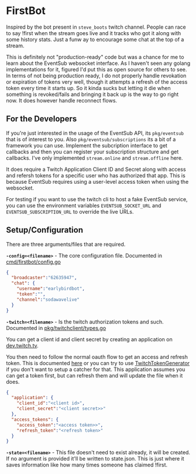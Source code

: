 # FirstBot

Inspired by the bot present in `steve_boots` twitch channel. People can race to say !first when the stream goes live and it tracks who got it along with some history stats. Just a funw ay to encourage some chat at the top of a stream.

This is definitely not "production-ready" code but was a chance for me to learn about the EventSub websocket interface. As I haven't seen any golang implementations for it, figured I'd put this as open source for others to see. In terms of not being production ready, I do not properly handle revokation or expiration of tokens very well, though it attempts a refresh of the access token every time it starts up. So it kinda sucks but letting it die when something is revoked/fails and bringing it back up is the way to go right now. It does however handle reconnect flows.


## For the Developers

If you're just interested in the usage of the EventSub API, its `pkg/eventsub` that is of interest to you. Also `pkg/eventsub/subscriptions` its a bit of a framework you can use. Implement the subcription interface to get callbacks and then you can register your subscription structure and get callbacks. I've only implemented `stream.online` and `stream.offline` here. 

It does require a Twitch Application Client ID and Secret along with access and refersh tokens for a specific user who has authorized that app. This is because EventSub requires using a user-level access token when using the websocket.

For testing if you want to use the twitch cli to host a fake EventSub service, you can use the environment variables `EVENTSUB_SOCKET_URL` and `EVENTSUB_SUBSCRIPTION_URL` to override the live URLs.

## Setup/Configuration

There are three arguments/files that are required.

**`-config=<filename>`** - The core configuration file. Documented in [cmd/firstbot/config.go](cmd/firstbot/config.go)

```json
{
  "broadcaster":"62635947",
  "chat": {
    "username":"earlybirdbot",
    "token":"",
    "channel":"sodawavelive"
  }
}
```

**`-twitch=<filename>`** - Is the twitch authorization tokens and such. Documented in [pkg/twitchclient/types.go](pkg/twitchclient/types.go)

You can get a client id and client secret by creating an application on [dev.twitch.tv](https://dev.twitch.tv/).

You then need to follow the normal oauth flow to get an access and refresh token. This is documented [here](https://dev.twitch.tv/docs/authentication/) or you can try to use [TwitchTokenGenerator](https://twitchtokengenerator.com/) if you don't want to setup a catcher for that. This application assumes you can get a token first, but can refresh them and will update the file when it does.

```json
{
  "application": {
    "client_id":"<client id>",
    "client_secret":"<client secret>>"
  },
  "access_tokens": {
    "access_token":"<access token>>",
    "refresh_token":"<refresh token>"
  }
}
```

**`-state=<filename>`** - This file doesn't need to exist already, it will be created. If no argument is provided it'll be written to state.json. This is just where it saves information like how many times someone has claimed !first.


